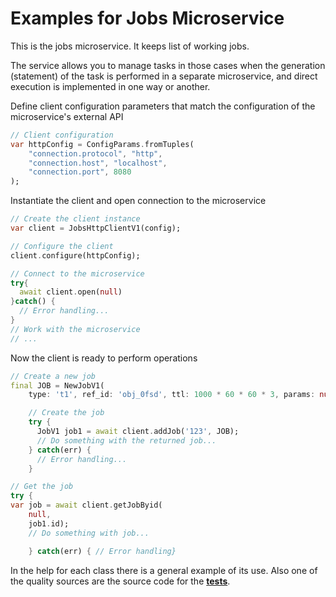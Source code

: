 # Examples for Jobs Microservice

This is the jobs microservice. It keeps list of working jobs.

The service allows you to manage tasks in those cases when the generation (statement) of the task is performed in a separate microservice, and direct execution is implemented in one way or another.

Define client configuration parameters that match the configuration of the microservice's external API
```dart
// Client configuration
var httpConfig = ConfigParams.fromTuples(
	"connection.protocol", "http",
	"connection.host", "localhost",
	"connection.port", 8080
);
```

Instantiate the client and open connection to the microservice
```dart
// Create the client instance
var client = JobsHttpClientV1(config);

// Configure the client
client.configure(httpConfig);

// Connect to the microservice
try{
  await client.open(null)
}catch() {
  // Error handling...
}       
// Work with the microservice
// ...
```

Now the client is ready to perform operations
```dart
// Create a new job
final JOB = NewJobV1(
    type: 't1', ref_id: 'obj_0fsd', ttl: 1000 * 60 * 60 * 3, params: null);

    // Create the job
    try {
      JobV1 job1 = await client.addJob('123', JOB);
      // Do something with the returned job...
    } catch(err) {
      // Error handling...     
    }
```

```dart
// Get the job
try {
var job = await client.getJobByid(
    null,
    job1.id);
    // Do something with job...

    } catch(err) { // Error handling}
```

In the help for each class there is a general example of its use. Also one of the quality sources
are the source code for the [**tests**](https://github.com/pip-services-infrastructure/pip-clients-jobs-dart/tree/master/test).
